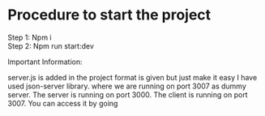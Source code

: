 # Procedure to start the project

Step 1: Npm i <br>
Step 2: Npm run start:dev <!-- "start:dev": "concurrently \"npm start\" \"npm run json-server\"", -->

Important Information:

server.js is added in the project format is given but just make it easy I have used json-server library. where we are running on port 3007 as dummy server.
The server is running on port 3000. The client is running on port 3007. You can access it by going

